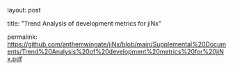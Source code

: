 layout: post

title: "Trend Analysis of development metrics for jiNx"

permalink: https://github.com/anthemwingate/jiNx/blob/main/Supplemental%20Documents/Trend%20Analysis%20of%20development%20metrics%20for%20jiNx.pdf


